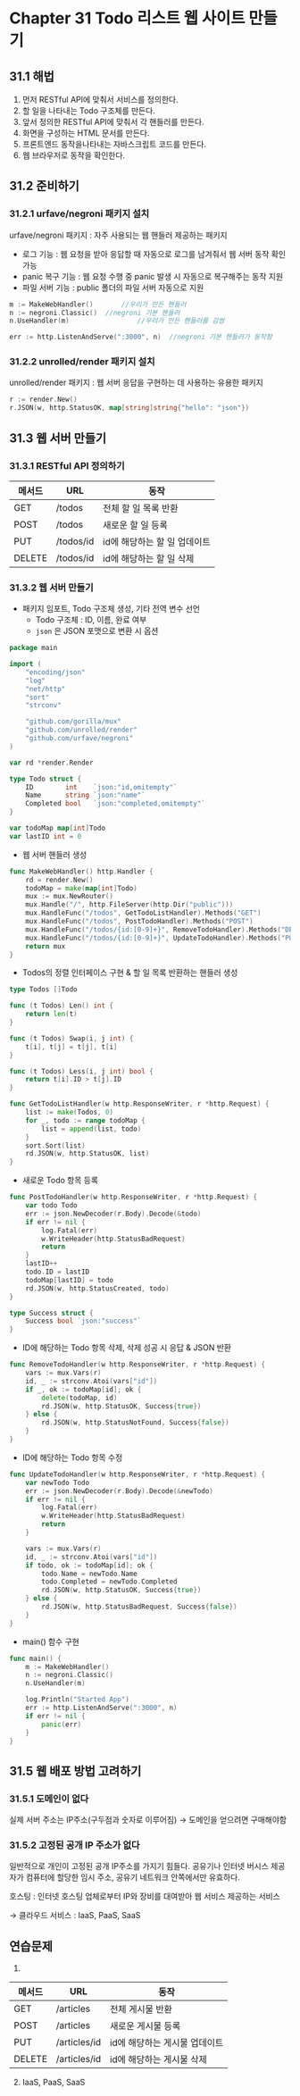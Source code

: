 # Chapter 31 Todo 리스트 웹 사이트 만들기

## 31.1 해법

1. 먼저 RESTful API에 맞춰서 서비스를 정의한다.
2. 할 일을 나타내는 Todo 구조체를 만든다.
3. 앞서 정의한 RESTful API에 맞춰서 각 핸들러를 만든다.
4. 화면을 구성하는 HTML 문서를 만든다.
5. 프론트엔드 동작을나타내는 자바스크립트 코드를 만든다.
6. 웹 브라우저로 동작을 확인한다.

## 31.2 준비하기

### 31.2.1 urfave/negroni 패키지 설치

urfave/negroni 패키지 : 자주 사용되는 웹 핸들러 제공하는 패키지

- 로그 기능 : 웹 요청을 받아 응답할 때 자동으로 로그를 남겨줘서 웹 서버 동작 확인 가능
- panic 복구 기능 : 웹 요청 수행 중 panic 발생 시 자동으로 복구해주는 동작 지원
- 파일 서버 기능 : public 폴더의 파일 서버 자동으로 지원

```go
m := MakeWebHandler()		//우리가 만든 핸들러
n := negroni.Classic() 	//negroni 기본 핸들러
n.UseHandler(m)					//우리가 만든 핸들러를 감쌈

err := http.ListenAndServe(":3000", n)	//negroni 기본 핸들러가 동작함
```

### 31.2.2 unrolled/render 패키지 설치

unrolled/render 패키지 : 웹 서버 응답을 구현하는 데 사용하는 유용한 패키지

```go
r := render.New()
r.JSON(w, http.StatusOK, map[string]string{"hello": "json"})
```

## 31.3 웹 서버 만들기

### 31.3.1 RESTful API 정의하기

| 메서드 | URL | 동작 |
| --- | --- | --- |
| GET | /todos | 전체 할 일 목록 반환 |
| POST | /todos | 새로운 할 일 등록 |
| PUT | /todos/id | id에 해당하는 할 일 업데이트 |
| DELETE | /todos/id | id에 해당하는 할 일 삭제 |

### 31.3.2 웹 서버 만들기

- 패키지 임포트, Todo 구조체 생성, 기타 전역 변수 선언
    - Todo 구조체 : ID, 이름, 완료 여부
    - `json` 은 JSON 포맷으로 변환 시 옵션

```go
package main

import (
	"encoding/json"
	"log"
	"net/http"
	"sort"
	"strconv"

	"github.com/gorilla/mux"
	"github.com/unrolled/render"
	"github.com/urfave/negroni"
)

var rd *render.Render

type Todo struct { 
	ID        int    `json:"id,omitempty"`
	Name      string `json:"name"`
	Completed bool   `json:"completed,omitempty"`
}

var todoMap map[int]Todo
var lastID int = 0
```

- 웹 서버 핸들러 생성

```go
func MakeWebHandler() http.Handler {
	rd = render.New()
	todoMap = make(map[int]Todo)
	mux := mux.NewRouter()
	mux.Handle("/", http.FileServer(http.Dir("public")))
	mux.HandleFunc("/todos", GetTodoListHandler).Methods("GET")
	mux.HandleFunc("/todos", PostTodoHandler).Methods("POST")
	mux.HandleFunc("/todos/{id:[0-9]+}", RemoveTodoHandler).Methods("DELETE")
	mux.HandleFunc("/todos/{id:[0-9]+}", UpdateTodoHandler).Methods("PUT")
	return mux
}
```

- Todos의 정렬 인터페이스 구현 & 할 일 목록 반환하는 핸들러 생성

```go
type Todos []Todo

func (t Todos) Len() int {
	return len(t)
}

func (t Todos) Swap(i, j int) {
	t[i], t[j] = t[j], t[i]
}

func (t Todos) Less(i, j int) bool {
	return t[i].ID > t[j].ID
}

func GetTodoListHandler(w http.ResponseWriter, r *http.Request) {
	list := make(Todos, 0)
	for _, todo := range todoMap {
		list = append(list, todo)
	}
	sort.Sort(list)
	rd.JSON(w, http.StatusOK, list)
}
```

- 새로운 Todo 항목 등록

```go
func PostTodoHandler(w http.ResponseWriter, r *http.Request) {
	var todo Todo
	err := json.NewDecoder(r.Body).Decode(&todo)
	if err != nil {
		log.Fatal(err)
		w.WriteHeader(http.StatusBadRequest)
		return
	}
	lastID++
	todo.ID = lastID
	todoMap[lastID] = todo
	rd.JSON(w, http.StatusCreated, todo)
}

type Success struct {
	Success bool `json:"success"`
}
```

- ID에 해당하는 Todo 항목 삭제, 삭제 성공 시 응답 & JSON 반환

```go
func RemoveTodoHandler(w http.ResponseWriter, r *http.Request) {
	vars := mux.Vars(r)
	id, _ := strconv.Atoi(vars["id"])
	if _, ok := todoMap[id]; ok {
		delete(todoMap, id)
		rd.JSON(w, http.StatusOK, Success{true})
	} else {
		rd.JSON(w, http.StatusNotFound, Success{false})
	}
}
```

- ID에 해당하는 Todo 항목 수정

```go
func UpdateTodoHandler(w http.ResponseWriter, r *http.Request) {
	var newTodo Todo
	err := json.NewDecoder(r.Body).Decode(&newTodo)
	if err != nil {
		log.Fatal(err)
		w.WriteHeader(http.StatusBadRequest)
		return
	}

	vars := mux.Vars(r)
	id, _ := strconv.Atoi(vars["id"])
	if todo, ok := todoMap[id]; ok {
		todo.Name = newTodo.Name
		todo.Completed = newTodo.Completed
		rd.JSON(w, http.StatusOK, Success{true})
	} else {
		rd.JSON(w, http.StatusBadRequest, Success{false})
	}
}
```

- main() 함수 구현

```go
func main() {
	m := MakeWebHandler()
	n := negroni.Classic()
	n.UseHandler(m)

	log.Println("Started App")
	err := http.ListenAndServe(":3000", n)
	if err != nil {
		panic(err)
	}
}
```

## 31.5 웹 배포 방법 고려하기

### 31.5.1 도메인이 없다

실제 서버 주소는 IP주소(구두점과 숫자로 이루어짐) → 도메인을 얻으려면 구매해야함

### 31.5.2 고정된 공개 IP 주소가 없다

일반적으로 개인이 고정된 공개 IP주소를 가지기 힘들다. 공유기나 인터넷 버시스 제공자가 컴퓨터에 할당한 임시 주소, 공유기 네트워크 안쪽에서만 유효하다.

호스팅 : 인터넷 호스팅 업체로부터 IP와 장비를 대여받아 웹 서비스 제공하는 서비스

→ 클라우드 서비스 : IaaS, PaaS, SaaS

## 연습문제

1. 

| 메서드 | URL | 동작 |
| --- | --- | --- |
| GET | /articles | 전체 게시물 반환 |
| POST | /articles | 새로운 게시물 등록 |
| PUT | /articles/id | id에 해당하는 게시물 업데이트 |
| DELETE | /articles/id | id에 해당하는 게시물 삭제 |
2. IaaS, PaaS, SaaS